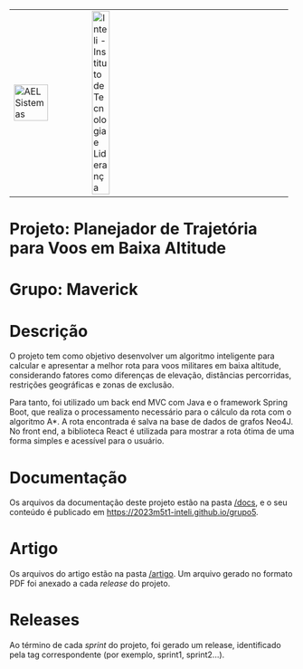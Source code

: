<table>
<tr>
<td>
<a href= "https://ael.com.br/"><img src="https://www.ael.com.br/images/ael.png" alt="AEL Sistemas" border="0" width="70%"></a>
</td>
<td><a href= "https://www.inteli.edu.br/"><img src="https://www.inteli.edu.br/wp-content/uploads/2021/08/20172028/marca_1-2.png" alt="Inteli - Instituto de Tecnologia e Liderança" border="0" width="30%"></a>
</td>
</tr>
</table>

# Projeto: Planejador de Trajetória para Voos em Baixa Altitude

# Grupo: Maverick

# Descrição

O projeto tem como objetivo desenvolver um algoritmo inteligente para calcular e apresentar a melhor rota para voos militares em baixa altitude, considerando fatores como diferenças de elevação, distâncias percorridas, restrições geográficas e zonas de exclusão.

Para tanto, foi utilizado um back end MVC com Java e o framework Spring Boot, que realiza o processamento necessário para o cálculo da rota com o algoritmo A*. A rota encontrada é salva na base de dados de grafos Neo4J. No front end, a biblioteca React é utilizada para mostrar a rota ótima de uma forma simples e acessível para o usuário.

# Documentação

Os arquivos da documentação deste projeto estão na pasta [/docs](/docs), e o seu conteúdo é publicado em https://2023m5t1-inteli.github.io/grupo5.

# Artigo

Os arquivos do artigo estão na pasta [/artigo](/artigo). Um arquivo gerado no formato PDF foi anexado a cada *release* do projeto.

# Releases

Ao término de cada *sprint* do projeto, foi gerado um release, identificado pela tag correspondente (por exemplo, sprint1, sprint2...).
